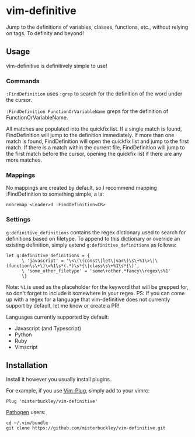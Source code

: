 # vim-definitive

Jump to the definitions of variables, classes, functions, etc., without relying on tags. To definity and beyond!

## Usage

vim-definitive is definitively simple to use!

### Commands

`:FindDefinition` uses `:grep` to search for the definition of the word under the cursor.

`:FindDefinition FunctionOrVariableName` greps for the definition of FunctionOrVariableName.

All matches are populated into the quickfix list. If a single match is found, FindDefinition will jump to the definition immediately. If more than one match is found, FindDefinition will open the quickfix list and jump to the first match. If there is a match within the current file, FindDefinition will jump to the first match before the cursor, opening the quickfix list if there are any more matches.

### Mappings

No mappings are created by default, so I recommend mapping :FindDefinition to something simple, a la:

    nnoremap <Leader>d :FindDefinition<CR>

### Settings

`g:definitive_definitions` contains the regex dictionary used to search for definitions based on filetype. To append to this dictionary or override an existing definition, simply extend `g:definitive_definitions` as follows:

    let g:definitive_definitions = {
          \ 'javascript' = '\<\(\(const\|let\|var\)\s\+%1\>\|\(function\s\+\)\=%1\s*(.*)\s*{\|class\s\+%1\s*{\)',
          \ 'some_other_filetype' = 'some\+other.*fancy\\regex\s%1'
          \}

Note: `%1` is used as the placeholder for the keyword that will be grepped for, so don't forget to include it somewhere in your regex. PS: If you can come up with a regex for a language that vim-definitive does not currently support by default, let me know or create a PR!

Languages currently supported by default:
- Javascript (and Typescript)
- Python
- Ruby
- Vimscript

## Installation

Install it however you usually install plugins.

For example, if you use [Vim-Plug](https://github.com/junegunn/vim-plug), simply add to your vimrc:

    Plug 'misterbuckley/vim-definitive'

[Pathogen](https://github.com/tpope/vim-pathogen) users:

    cd ~/.vim/bundle
    git clone https://github.com/misterbuckley/vim-definitive.git
